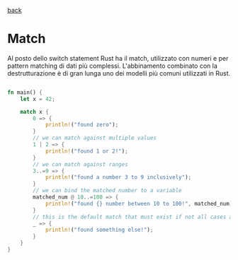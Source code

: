 [back](../README.md)

# Match

Al posto dello switch statement Rust ha il match, utilizzato con numeri e per  pattern matching di dati più complessi. L'abbinamento combinato con la destrutturazione è di gran lunga uno dei modelli più comuni utilizzati in Rust.

```rust

fn main() {
    let x = 42;

    match x {
        0 => {
            println!("found zero");
        }
        // we can match against multiple values
        1 | 2 => {
            println!("found 1 or 2!");
        }
        // we can match against ranges
        3..=9 => {
            println!("found a number 3 to 9 inclusively");
        }
        // we can bind the matched number to a variable
        matched_num @ 10..=100 => {
            println!("found {} number between 10 to 100!", matched_num);
        }
        // this is the default match that must exist if not all cases are handled
        _ => {
            println!("found something else!");
        }
    }
}
```